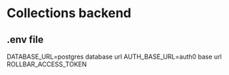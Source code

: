 # Collections backend

## .env file
DATABASE_URL=postgres database url
AUTH_BASE_URL=auth0 base url
ROLLBAR_ACCESS_TOKEN